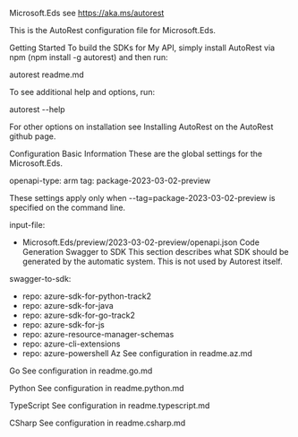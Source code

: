Microsoft.Eds
see https://aka.ms/autorest 

This is the AutoRest configuration file for Microsoft.Eds.

Getting Started
To build the SDKs for My API, simply install AutoRest via npm (npm install -g autorest) and then run:

autorest readme.md

To see additional help and options, run:

autorest --help

For other options on installation see Installing AutoRest  on the AutoRest github page.

Configuration
Basic Information
These are the global settings for the Microsoft.Eds.

openapi-type: arm
tag: package-2023-03-02-preview

These settings apply only when --tag=package-2023-03-02-preview is specified on the command line.

input-file:
  - Microsoft.Eds/preview/2023-03-02-preview/openapi.json
Code Generation
Swagger to SDK
This section describes what SDK should be generated by the automatic system.
This is not used by Autorest itself.

swagger-to-sdk:
  - repo: azure-sdk-for-python-track2
  - repo: azure-sdk-for-java
  - repo: azure-sdk-for-go-track2
  - repo: azure-sdk-for-js
  - repo: azure-resource-manager-schemas
  - repo: azure-cli-extensions
  - repo: azure-powershell
Az
See configuration in readme.az.md

Go
See configuration in readme.go.md

Python
See configuration in readme.python.md

TypeScript
See configuration in readme.typescript.md

CSharp
See configuration in readme.csharp.md